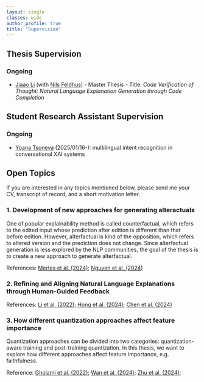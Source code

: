 ```yaml
---
layout: single
classes: wide
author_profile: true
title: "Supervision"
---
```


## Thesis Supervision
### Ongoing
- [Jiaao Li](https://github.com/grayJiaaoLi) (with [Nils Feldhus](https://nfelnlp.github.io/)) - Master Thesis - Title: _Code Verification of Thought: Natural Language Explanation Generation through Code Completion_

[//]: # (### Completed)

## Student Research Assistant Supervision
### Ongoing
- [Yoana Tsoneva](https://github.com/ytsoneva24) (2025/01/16-): multilingual intent recognition in conversational XAI systems

## Open Topics
If you are interested in any topics mentioned below, please send me your CV, transcript of record, and a short motivation letter.

[//]: # (### 1. ToolFormer integration in conversational XAI systems)

[//]: # (As LLMs is getting more and more complex, the need for explaining black box model is growing. However, sometimes one-off explanations are not sufficient, e.g., due to ambiguity. Thus, we introduced interactive conversational XAI systems, which can provide multiple explainability methods in a dialogue manner. The code can be reused from below referenced papers &#40;https://github.com/DFKI-NLP/InterroLang&#41;, which can also give you an overview how such systems look like. The goal of this thesis is: try to integrate Toolformer into conversation XAI systems. When a specific explainability method is called by the user, the user question should be annotated by some certain patterns, with help of which corresponding tools should be invoked.)

[//]: # ()
[//]: # (References: <a href="https://aclanthology.org/2023.findings-emnlp.359/">Feldhus et al. &#40;2023&#41;</a>; <a href="https://aclanthology.org/2024.hcinlp-1.9/">Wang et al. &#40;2024&#41;</a>; <a href="https://openreview.net/pdf?id=Yacmpz84TH">Schick et al. &#40;2023&#41;</a>)

### 1. Development of new approaches for generating alteractuals
One of popular explainability method is called counterfactual, which refers to the edited input whose prediction after edition is different than that before edition. However, alterfactual is kind of the opposition, which refers to altered version and the prediction does not change. Since alterfactual generation is less explored by the NLP communities, the goal of the thesis is to create a new approach to generate alterfactual.

References: <a href="https://arxiv.org/pdf/2405.05295">Mertes et al. (2024)</a>;  <a href="https://www.arxiv.org/pdf/2408.10528">Nguyen et al. (2024)</a>

### 2. Refining and Aligning Natural Language Explanations through Human-Guided Feedback
References: [Li et al. (2022)](https://aclanthology.org/2022.findings-acl.75/); [Hong et al. (2024)](https://aclanthology.org/2024.emnlp-main.626/); [Chen et al. (2024)](https://arxiv.org/abs/2412.08393)

### 3. How different quantization approaches affect feature importance
Quantization approaches can be divided into two categories: quantization-aware training and post-training quantization. In this thesis, we want to explore how different approaches affect feature importance, e.g. faithfulness.

Reference: [Gholami et al. (2022)](https://arxiv.org/abs/2103.13630); [Wan et al. (2024)](https://openreview.net/forum?id=bsCCJHbO8A); [Zhu et al. (2024)](https://direct.mit.edu/tacl/article/doi/10.1162/tacl_a_00704/125482/A-Survey-on-Model-Compression-for-Large-Language);